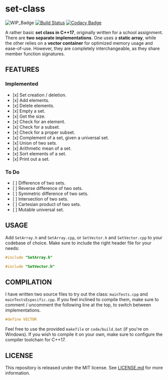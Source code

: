 # set-class

![WIP_Badge](https://img.shields.io/badge/version-0.1-blue.svg)
[![Build Status](https://travis-ci.org/abidanBrito/Set-Class.svg?branch=master)](https://travis-ci.org/abidanBrito/Set-Class)
[![Codacy Badge](https://app.codacy.com/project/badge/Grade/99dac280a16543a697f233e27a3078d6)](https://www.codacy.com/gh/abidanBrito/set-class/dashboard?utm_source=github.com&amp;utm_medium=referral&amp;utm_content=abidanBrito/set-class&amp;utm_campaign=Badge_Grade)

A rather basic **set class in C++17**, originally written for a school assignment.
There are **two separate implementations**. One uses a **static array**, while the 
other relies on a **vector container** for optimized memory usage and ease-of-use. 
However, they are completely interchangeable, as they share member function signatures.

## FEATURES
### Implemented
*   \[x] Set creation / deletion.
*   \[x] Add elements.
*   \[x] Delete elements.
*   \[x] Empty a set.
*   \[x] Get the size.
*   \[x] Check for an element.
*   \[x] Check for a subset.
*   \[x] Check for a proper subset.
*   \[x] Complement of a set, given a universal set.
*   \[x] Union of two sets.
*   \[x] Arithmetic mean of a set.
*   \[x] Sort elements of a set.
*   \[x] Print out a set.

### To Do
*   \[ ] Difference of two sets.
*   \[ ] Reverse difference of two sets.
*   \[ ] Symmetric difference of two sets.
*   \[ ] Intersection of two sets.
*   \[ ] Cartesian product of two sets.
*   \[ ] Mutable universal set.

## USAGE
Add `SetArray.h` and `SetArray.cpp`, or `SetVector.h` and `SetVector.cpp` 
to your codebase of choice. Make sure to include the right header file for your needs: 

```cpp
#include "SetArray.h"
``` 
```cpp
#include "SetVector.h"
``` 

## COMPILATION
I have written two source files to try out the class: `mainTests.cpp` and 
`mainTestsEspecific.cpp`. If you feel inclined to compile them, make sure to 
comment / uncomment the following line at the top, to switch between implementations.

``` cpp
#define VECTOR
```
Feel free to use the provided `makefile` or `code/build.bat` (if you're on Windows). If you wish to compile it on your own, make sure to configure the compiler toolchain for C++17.

## LICENSE
This repository is released under the MIT license. See [LICENSE.md](LICENSE.md) for more information.
